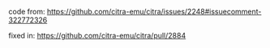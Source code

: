 code from:
https://github.com/citra-emu/citra/issues/2248#issuecomment-322772326

fixed in:
https://github.com/citra-emu/citra/pull/2884